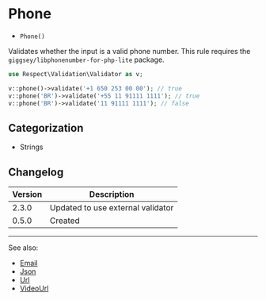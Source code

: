 # Phone

- `Phone()`

Validates whether the input is a valid phone number. This rule requires
the `giggsey/libphonenumber-for-php-lite` package.


```php
use Respect\Validation\Validator as v;

v::phone()->validate('+1 650 253 00 00'); // true
v::phone('BR')->validate('+55 11 91111 1111'); // true
v::phone('BR')->validate('11 91111 1111'); // false
```

## Categorization

- Strings

## Changelog

Version | Description
--------|-------------
  2.3.0 | Updated to use external validator
  0.5.0 | Created

***
See also:

- [Email](Email.md)
- [Json](Json.md)
- [Url](Url.md)
- [VideoUrl](VideoUrl.md)
